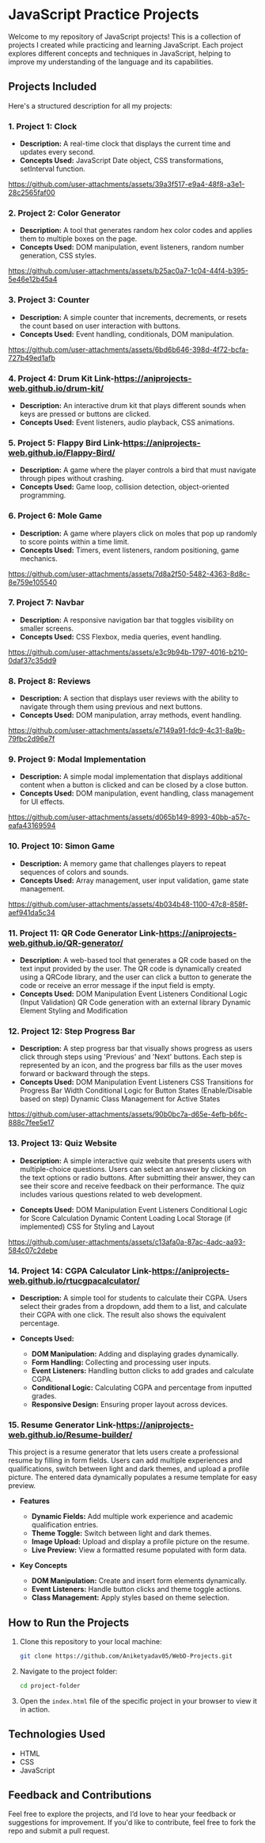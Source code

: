 # JavaScript Practice Projects

Welcome to my repository of JavaScript projects! This is a collection of projects I created while practicing and learning JavaScript. Each project explores different concepts and techniques in JavaScript, helping to improve my understanding of the language and its capabilities.

## Projects Included


Here's a structured description for all my projects:

### 1. **Project 1: Clock**  
   - **Description:** A real-time clock that displays the current time and updates every second.  
   - **Concepts Used:** JavaScript Date object, CSS transformations, setInterval function.
  

https://github.com/user-attachments/assets/39a3f517-e9a4-48f8-a3e1-28c2565faf00




### 2. **Project 2: Color Generator**  
   - **Description:** A tool that generates random hex color codes and applies them to multiple boxes on the page.  
   - **Concepts Used:** DOM manipulation, event listeners, random number generation, CSS styles.
 


https://github.com/user-attachments/assets/b25ac0a7-1c04-44f4-b395-5e46e12b45a4


### 3. **Project 3: Counter**  
   - **Description:** A simple counter that increments, decrements, or resets the count based on user interaction with buttons.  
   - **Concepts Used:** Event handling, conditionals, DOM manipulation.
  

https://github.com/user-attachments/assets/6bd6b646-398d-4f72-bcfa-727b49ed1afb



### 4. **Project 4: Drum Kit**  **Link**-https://aniprojects-web.github.io/drum-kit/
   - **Description:** An interactive drum kit that plays different sounds when keys are pressed or buttons are clicked.  
   - **Concepts Used:** Event listeners, audio playback, CSS animations.
   

### 5. **Project 5: Flappy Bird**  **Link**-https://aniprojects-web.github.io/Flappy-Bird/
   - **Description:** A game where the player controls a bird that must navigate through pipes without crashing.  
   - **Concepts Used:** Game loop, collision detection, object-oriented programming.

### 6. **Project 6: Mole Game**  
   - **Description:** A game where players click on moles that pop up randomly to score points within a time limit.  
   - **Concepts Used:** Timers, event listeners, random positioning, game mechanics.
  

https://github.com/user-attachments/assets/7d8a2f50-5482-4363-8d8c-8e759e105540



### 7. **Project 7: Navbar**  
   - **Description:** A responsive navigation bar that toggles visibility on smaller screens.  
   - **Concepts Used:** CSS Flexbox, media queries, event handling.
 
 
 https://github.com/user-attachments/assets/e3c9b94b-1797-4016-b210-0daf37c35dd9



### 8. **Project 8: Reviews**  
   - **Description:** A section that displays user reviews with the ability to navigate through them using previous and next buttons.  
   - **Concepts Used:** DOM manipulation, array methods, event handling.
  

https://github.com/user-attachments/assets/e7149a91-fdc9-4c31-8a9b-79fbc2d96e7f




### 9. **Project 9: Modal Implementation**  
   - **Description:** A simple modal implementation that displays additional content when a button is clicked and can be closed by a close button.  
   - **Concepts Used:** DOM manipulation, event handling, class management for UI effects. 
  

https://github.com/user-attachments/assets/d065b149-8993-40bb-a57c-eafa43169594




### 10. **Project 10: Simon Game**  
   - **Description:** A memory game that challenges players to repeat sequences of colors and sounds.  
   - **Concepts Used:** Array management, user input validation, game state management.
   

https://github.com/user-attachments/assets/4b034b48-1100-47c8-858f-aef941da5c34



### 11. **Project 11: QR Code Generator** **Link**-https://aniprojects-web.github.io/QR-generator/
- **Description:**  A web-based tool that generates a QR code based on the text input provided by the user. The QR code is dynamically created using a QRCode library, and the user can click a button to generate the code or receive an error message if the input field is empty.
- **Concepts Used:** 
   DOM Manipulation
   Event Listeners
   Conditional Logic (Input Validation)
   QR Code generation with an external library
   Dynamic Element Styling and Modification

### 12. **Project 12: Step Progress Bar**
- **Description:** A step progress bar that visually shows progress as users click through steps using 'Previous' and 'Next' buttons. Each step is represented by an icon, and the progress bar fills as the user moves forward or backward through the steps.
- **Concepts Used:**
   DOM Manipulation
   Event Listeners
   CSS Transitions for Progress Bar Width
   Conditional Logic for Button States (Enable/Disable based on step)
   Dynamic Class Management for Active States
  

https://github.com/user-attachments/assets/90b0bc7a-d65e-4efb-b6fc-888c7fee5e17



### 13. **Project 13: Quiz Website**
- **Description:** A simple interactive quiz website that presents users with multiple-choice questions. Users can select an answer by clicking on the text options or radio buttons. After submitting their answer, they can see their score and receive feedback on their performance. The quiz includes various questions related to web development.

- **Concepts Used:**
   DOM Manipulation
   Event Listeners
   Conditional Logic for Score Calculation
   Dynamic Content Loading
   Local Storage (if implemented)
   CSS for Styling and Layout
  

https://github.com/user-attachments/assets/c13afa0a-87ac-4adc-aa93-584c07c2debe



### 14. **Project 14: CGPA Calculator** **Link**-https://aniprojects-web.github.io/rtucgpacalculator/
- **Description:** A simple tool for students to calculate their CGPA. Users select their grades from a dropdown, add them to a list, and calculate their CGPA with one click. The result also shows the equivalent percentage.

- **Concepts Used:**
  - **DOM Manipulation:** Adding and displaying grades dynamically.
  - **Form Handling:** Collecting and processing user inputs.
  - **Event Listeners:** Handling button clicks to add grades and calculate CGPA.
  - **Conditional Logic:** Calculating CGPA and percentage from inputted grades.
  - **Responsive Design:** Ensuring proper layout across devices.

### 15. **Resume Generator** **Link**-https://aniprojects-web.github.io/Resume-builder/

This project is a resume generator that lets users create a professional resume by filling in form fields. Users can add multiple experiences and qualifications, switch between light and dark themes, and upload a profile picture. The entered data dynamically populates a resume template for easy preview.

- **Features**
   - **Dynamic Fields:** Add multiple work experience and academic qualification entries.
   - **Theme Toggle:** Switch between light and dark themes.
   - **Image Upload:** Upload and display a profile picture on the resume.
   - **Live Preview:** View a formatted resume populated with form data.

- **Key Concepts**
   - **DOM Manipulation:** Create and insert form elements dynamically.
   - **Event Listeners:** Handle button clicks and theme toggle actions.
   - **Class Management:** Apply styles based on theme selection.



## How to Run the Projects

1. Clone this repository to your local machine:
   ```bash
   git clone https://github.com/Aniketyadav05/WebD-Projects.git
   ```

2. Navigate to the project folder:
   ```bash
   cd project-folder
   ```

3. Open the `index.html` file of the specific project in your browser to view it in action.

## Technologies Used

- HTML
- CSS
- JavaScript



## Feedback and Contributions

Feel free to explore the projects, and I’d love to hear your feedback or suggestions for improvement. If you'd like to contribute, feel free to fork the repo and submit a pull request.

